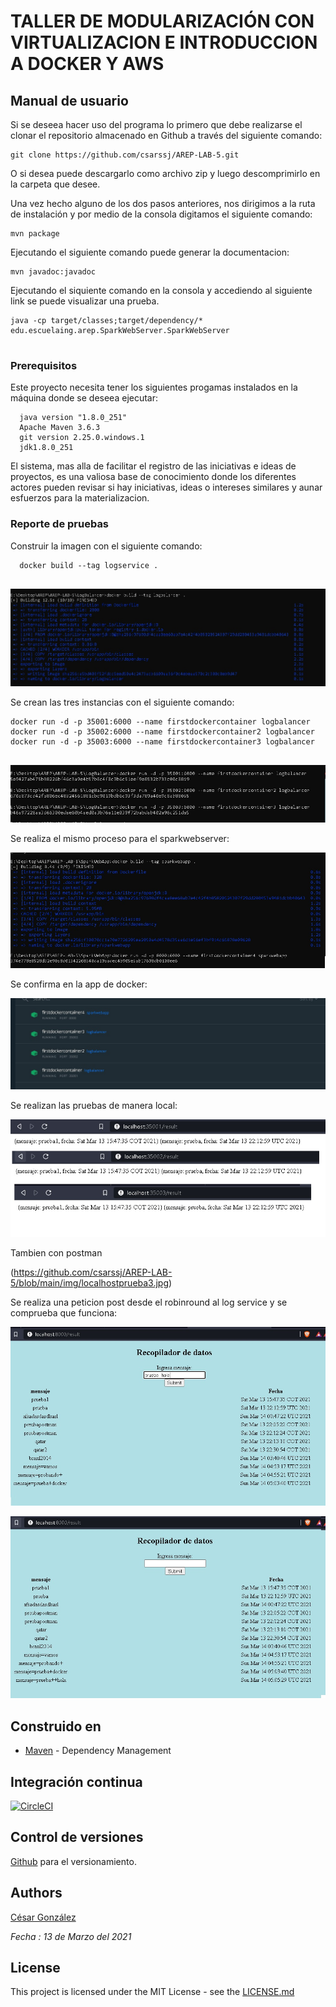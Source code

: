 # TALLER DE MODULARIZACIÓN CON VIRTUALIZACION E INTRODUCCION A DOCKER Y AWS 

## Manual de usuario

Si se deseea hacer uso del programa lo primero que debe realizarse el clonar el repositorio almacenado en Github a través del siguiente comando:

```
git clone https://github.com/csarssj/AREP-LAB-5.git

```
O si desea puede descargarlo como archivo zip y luego descomprimirlo en la carpeta que desee.

Una vez hecho alguno de los dos pasos anteriores, nos dirigimos a la ruta de instalación y por medio de la consola digitamos el siguiente comando:

```
mvn package

```

Ejecutando el siguiente comando puede generar la documentacion:

```
mvn javadoc:javadoc

```

Ejecutando el siquiente comando en la consola y accediendo al siguiente link se puede visualizar una prueba.

```
java -cp target/classes;target/dependency/* edu.escuelaing.arep.SparkWebServer.SparkWebServer


```


### Prerequisitos

Este proyecto necesita tener los siguientes progamas instalados en la máquina donde se deseea ejecutar:

```
  java version "1.8.0_251"
  Apache Maven 3.6.3
  git version 2.25.0.windows.1
  jdk1.8.0_251
```

El sistema, mas alla de facilitar el registro de las iniciativas e ideas de proyectos, es una valiosa base de conocimiento donde los diferentes actores pueden revisar si hay iniciativas, ideas o intereses similares y aunar esfuerzos para la materializacion.

### Reporte de pruebas

Construir la imagen con el siguiente comando:

```
  docker build --tag logservice .
  
```

![image](https://github.com/csarssj/AREP-LAB-5/blob/main/img/configlog.jpg)

Se crean las tres instancias con el siguiente comando:


```
docker run -d -p 35001:6000 --name firstdockercontainer logbalancer
docker run -d -p 35002:6000 --name firstdockercontainer2 logbalancer
docker run -d -p 35003:6000 --name firstdockercontainer3 logbalancer
  
```
![image](https://github.com/csarssj/AREP-LAB-5/blob/main/img/configlog2.jpg)

Se realiza el mismo proceso para el sparkwebserver:

![image](https://github.com/csarssj/AREP-LAB-5/blob/main/img/configlog3.jpg)

Se confirma en la app de docker:

![image](https://github.com/csarssj/AREP-LAB-5/blob/main/img/images.jpg)

Se realizan las pruebas de manera local:

![image](https://github.com/csarssj/AREP-LAB-5/blob/main/img/localhostprueba2.jpg)

Tambien con postman

(https://github.com/csarssj/AREP-LAB-5/blob/main/img/localhostprueba3.jpg)

Se realiza una peticion post desde el robinround al log service y se comprueba que funciona:

![image](https://github.com/csarssj/AREP-LAB-5/blob/main/img/docker1.jpg)

![image](https://github.com/csarssj/AREP-LAB-5/blob/main/img/docker2.jpg)

## Construido en

* [Maven](https://maven.apache.org/) - Dependency Management


## Integración continua

[![CircleCI](https://circleci.com/gh/circleci/circleci-docs.svg?style=svg)](https://app.circleci.com/pipelines/github/csarssj/AREP-LAB-5)

## Control de versiones 

[Github](https://github.com/) para el versionamiento.

## Authors

[César González](https://github.com/csarssj) 

_Fecha : 13 de Marzo del 2021_ 


## License

This project is licensed under the MIT License - see the [LICENSE.md](LICENSE.md) 